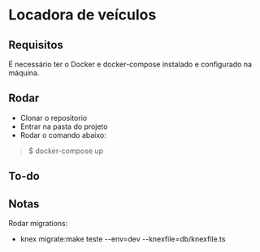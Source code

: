 # Locadora de veículos

## Requisitos

É necessário ter o Docker e docker-compose instalado e configurado na máquina.

## Rodar

- Clonar o repositorio
- Entrar na pasta do projeto
- Rodar o comando abaixo:

> $ docker-compose up
## To-do

## Notas

Rodar migrations: 

- knex migrate:make teste --env=dev --knexfile=db/knexfile.ts
